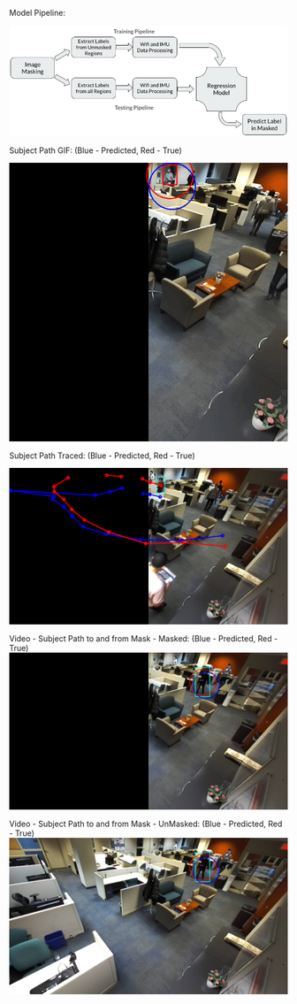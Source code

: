 <!-- 1. Set Up a VENV using python venv. You can/should use the requirements.txt file
2. In the DATA.md, follow instructions to download the cleaned data
3. In the README.MD, follow the steps to run a docker container.

* MODIFIED DOCKER RUN COMMAND:
docker run -d --ipc=host --shm-size=16384m -it -v /path/to/proj:/path/to/proj --gpus all --network=bridge bryanbocao/vifit /bin/bash
    - Addy  : docker run -d --ipc=host --shm-size=16384m -it -v /home/addy1999/Desktop/'CSE 570 Proj':/share/home/addy1999/Desktop/'CSE 570 Proj' --network=bridge bryanbocao/vifit /bin/bash

    - Ash   :

* Run Command - to get started 
    - Addy  :     python3 Xformer_IFcC2C.py -ud -n -rm train -te 500 -nan linear_interp -tr_md_id Xformer_IFcC2C -m 'addy' -sc 0 -tsid_idx 5 -lw 30

# File project_main/src/data_scene0.py
- This file contains the method `get__scene0_synced_dataloaders()` to get dataloaders for the sequence `scene0/20201223_140951/`. 
- Use the function `get_scene0_synced_datasets()` to get the individual Datasets themselves
- Make sure the `DATA_ROOT` constant in this file points to your **Bo's Synced Data Folder** (i.e the `RAN4model_dfv4p4` folder)



pip install torch torchvision matplotlib Pillow -->

Model Pipeline:

![Model Pipeline](BeyondTheFrame_ModelPipeline.png)

Subject Path GIF:
(Blue - Predicted, Red - True)

![Subject Path GIF](project_results/MergedFrames_PredictingSubjectInAStraightLine_Masked.gif)

Subject Path Traced:
(Blue - Predicted, Red - True)

![Subject Path Traced](project_results/SubjectPathComparisons.png)

Video - Subject Path to and from Mask - Masked:
(Blue - Predicted, Red - True)
[![Subject Path Traced in Masked Video](https://raw.githubusercontent.com/ashutiw2k/CSE570_Project/main/project_results/Frames_FollowingSubject_Masked/2020-12-29%2016_24_46.164029_left.png)](https://raw.githubusercontent.com/ashutiw2k/CSE570_Project/main/project_results/MergedFrames_FollowingSubjectIn_Masked.mp4)

Video - Subject Path to and from Mask - UnMasked:
(Blue - Predicted, Red - True)
[![Subject Path Traced in Unmasked Video](https://raw.githubusercontent.com/ashutiw2k/CSE570_Project/main/project_results/Frames_FollowingSubject_Unmasked/2020-12-29%2016_24_46.164029.png)](https://raw.githubusercontent.com/ashutiw2k/CSE570_Project/main/project_results/MergedFrames_FollowingSubjectIn_UnMasked.mp4)

